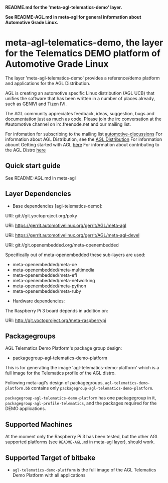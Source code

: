**README.md for the 'meta-agl-telematics-demo' layer.**

**See README-AGL.md in meta-agl for general information about Automotive Grade Linux.**


meta-agl-telematics-demo, the layer for the Telematics DEMO platform of Automotive Grade Linux
=================================================================================

The layer 'meta-agl-telematics-demo' provides a reference/demo platform and
applications for the AGL Distribution.

AGL is creating an automotive specific Linux distribution (AGL UCB) that unifies
the software that has been written in a number of places already,
such as GENIVI and Tizen IVI.

The AGL community appreciates feedback, ideas, suggestion, bugs and
documentation just as much as code. Please join the irc conversation
at the #automotive channel on irc.freenode.net and our mailing list.

For infomation for subscribing to the mailing list
    [automotive-discussions](http://lists.linuxfoundation.org/mailman/listinfo/automotive-discussions)
For information about AGL Distribution, see the
    [AGL Distribution](https://wiki.automotivelinux.org/agl-distro)
For information abount Getting started with AGL
    [here](https://wiki.automotivelinux.org/start/getting-started)
For information about contributing to the AGL Distro
    [here](https://wiki.automotivelinux.org/agl-distro/contributing)


Quick start guide
-----------------
See README-AGL.md in meta-agl


Layer Dependencies
------------------

* Base dependencies [agl-telematics-demo]:

URI: git://git.yoctoproject.org/poky

URI: https://gerrit.automotivelinux.org/gerrit/AGL/meta-agl

URI: https://gerrit.automotivelinux.org/gerrit/AGL/meta-agl-devel

URI: git://git.openembedded.org/meta-openembedded

Specifically out of meta-openembedded these sub-layers are used:

 - meta-openembedded/meta-oe
 - meta-openembedded/meta-multimedia
 - meta-openembedded/meta-efl
 - meta-openembedded/meta-networking
 - meta-openembedded/meta-python
 - meta-openembedded/meta-ruby

* Hardware dependencies:

The Raspberry Pi 3 board depends in addition on:

URI: http://git.yoctoproject.org/meta-raspberrypi


Packagegroups
-------------

AGL Telematics Demo Platform's package group design:

* packagegroup-agl-telematics-demo-platform

This is for generating the image 'agl-telematics-demo-platform' which is a full
image for the Telematics profile of the AGL distro.

Following meta-agl's design of packagegroups, ``agl-telematics-demo-platform.bb``
contains only ``packagegroup-agl-telematics-demo-platform``.

``packagegroup-agl-telematics-demo-platform`` has one packagegroup in it,
``packagegroup-agl-profile-telematics``, and the packages required for the DEMO
applications.

Supported Machines
------------------

At the moment only the Raspberry Pi 3 has been tested, but the other
AGL supported platforms (see `README-AGL.md` in meta-agl layer), should work.

Supported Target of bitbake
------------------------

* `agl-telematics-demo-platform` is the full image of the AGL Telematics
Demo Platform with all applications

